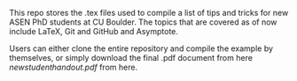 This repo stores the .tex files used to compile a list of tips and tricks for new ASEN PhD students at CU Boulder. The topics that are covered as of now include LaTeX, Git and GitHub and Asymptote.

Users can either clone the entire repository and compile the example by themselves, or simply download the final .pdf document from here *newstudenthandout.pdf* from here.
